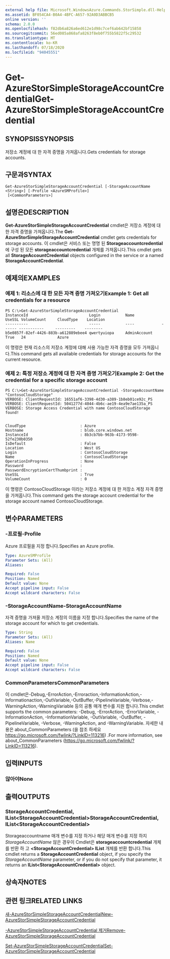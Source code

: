 ```yaml
---
external help file: Microsoft.WindowsAzure.Commands.StorSimple.dll-Help.xml
ms.assetid: BF054CA4-B0A4-4BFC-A657-92A0D3ABBCB5
online version: ''
schema: 2.0.0
ms.openlocfilehash: f82db6a826a6ed612e1d98c7cef6ab642bf15858
ms.sourcegitcommit: 56ed085a868afa8263f8eb0f755b5822f5c29532
ms.translationtype: MT
ms.contentlocale: ko-KR
ms.lasthandoff: 07/18/2020
ms.locfileid: "94045551"
---
```

# <span data-ttu-id="f44f5-101">Get-AzureStorSimpleStorageAccountCredential</span><span class="sxs-lookup"><span data-stu-id="f44f5-101">Get-AzureStorSimpleStorageAccountCredential</span></span>

## <span data-ttu-id="f44f5-102">SYNOPSIS</span><span class="sxs-lookup"><span data-stu-id="f44f5-102">SYNOPSIS</span></span>
<span data-ttu-id="f44f5-103">저장소 계정에 대 한 자격 증명을 가져옵니다.</span><span class="sxs-lookup"><span data-stu-id="f44f5-103">Gets credentials for storage accounts.</span></span>

## <span data-ttu-id="f44f5-104">구문과</span><span class="sxs-lookup"><span data-stu-id="f44f5-104">SYNTAX</span></span>

```
Get-AzureStorSimpleStorageAccountCredential [-StorageAccountName <String>] [-Profile <AzureSMProfile>]
 [<CommonParameters>]
```

## <span data-ttu-id="f44f5-105">설명은</span><span class="sxs-lookup"><span data-stu-id="f44f5-105">DESCRIPTION</span></span>
<span data-ttu-id="f44f5-106">**Get-AzureStorSimpleStorageAccountCredential** cmdlet은 저장소 계정에 대 한 자격 증명을 가져옵니다.</span><span class="sxs-lookup"><span data-stu-id="f44f5-106">The **Get-AzureStorSimpleStorageAccountCredential** cmdlet gets credentials for storage accounts.</span></span>
<span data-ttu-id="f44f5-107">이 cmdlet은 서비스 또는 명명 된 **Storageaccountcredential** 에 구성 된 모든 **storageaccountcredential** 개체를 가져옵니다.</span><span class="sxs-lookup"><span data-stu-id="f44f5-107">This cmdlet gets all **StorageAccountCredential** objects configured in the service or a named **StorageAccountCredential**.</span></span>

## <span data-ttu-id="f44f5-108">예제의</span><span class="sxs-lookup"><span data-stu-id="f44f5-108">EXAMPLES</span></span>

### <span data-ttu-id="f44f5-109">예제 1: 리소스에 대 한 모든 자격 증명 가져오기</span><span class="sxs-lookup"><span data-stu-id="f44f5-109">Example 1: Get all credentials for a resource</span></span>
```
PS C:\>Get-AzureStorSimpleStorageAccountCredential
InstanceId                           Login           Name            UseSSL VolumeCount     CloudType    Location
----------                           -----           ----            ------ -----------     ---------    --------
b5e0857f-82ef-4426-883b-a612889ebee4 qwertyuiopa     AdminAccount    True   24              Azure
```

<span data-ttu-id="f44f5-110">이 명령은 현재 리소스의 저장소 계정에 대해 사용 가능한 자격 증명을 모두 가져옵니다.</span><span class="sxs-lookup"><span data-stu-id="f44f5-110">This command gets all available credentials for storage accounts for the current resource.</span></span>

### <span data-ttu-id="f44f5-111">예제 2: 특정 저장소 계정에 대 한 자격 증명 가져오기</span><span class="sxs-lookup"><span data-stu-id="f44f5-111">Example 2: Get the credential for a specific storage account</span></span>
```
PS C:\>Get-AzureStorSimpleStorageAccountCredential -StorageAccountName "ContosoCloudStorage"
VERBOSE: ClientRequestId: 16551af6-3398-4d30-a389-1b8eb01ce92c_PS
VERBOSE: ClientRequestId: 5041277d-4044-4b6c-ae19-4ea9e7ae135a_PS
VERBOSE: Storage Access Credential with name ContosoCloudStorage found! 


CloudType                        : Azure
Hostname                         : blob.core.windows.net
InstanceId                       : 8b3cb7bb-963b-4173-9598-52fe230b0350
IsDefault                        : False
Location                         : West US
Login                            : ContosoCloudStorage
Name                             : ContosoCloudStorage
OperationInProgress              : None
Password                         : 
PasswordEncryptionCertThumbprint : 
UseSSL                           : True
VolumeCount                      : 0
```

<span data-ttu-id="f44f5-112">이 명령은 ContosoCloudStorage 이라는 저장소 계정에 대 한 저장소 계정 자격 증명을 가져옵니다.</span><span class="sxs-lookup"><span data-stu-id="f44f5-112">This command gets the storage account credential for the storage account named ContosoCloudStorage.</span></span>

## <span data-ttu-id="f44f5-113">변수</span><span class="sxs-lookup"><span data-stu-id="f44f5-113">PARAMETERS</span></span>

### <span data-ttu-id="f44f5-114">-프로필</span><span class="sxs-lookup"><span data-stu-id="f44f5-114">-Profile</span></span>
<span data-ttu-id="f44f5-115">Azure 프로필을 지정 합니다.</span><span class="sxs-lookup"><span data-stu-id="f44f5-115">Specifies an Azure profile.</span></span>

```yaml
Type: AzureSMProfile
Parameter Sets: (All)
Aliases: 

Required: False
Position: Named
Default value: None
Accept pipeline input: False
Accept wildcard characters: False
```

### <span data-ttu-id="f44f5-116">-StorageAccountName</span><span class="sxs-lookup"><span data-stu-id="f44f5-116">-StorageAccountName</span></span>
<span data-ttu-id="f44f5-117">자격 증명을 가져올 저장소 계정의 이름을 지정 합니다.</span><span class="sxs-lookup"><span data-stu-id="f44f5-117">Specifies the name of the storage account for which to get credentials.</span></span>

```yaml
Type: String
Parameter Sets: (All)
Aliases: Name

Required: False
Position: Named
Default value: None
Accept pipeline input: False
Accept wildcard characters: False
```

### <span data-ttu-id="f44f5-118">CommonParameters</span><span class="sxs-lookup"><span data-stu-id="f44f5-118">CommonParameters</span></span>
<span data-ttu-id="f44f5-119">이 cmdlet은-Debug,-ErrorAction,-Erroraction,-InformationAction,-Informationaction,-OutVariable,-OutBuffer,-PipelineVariable,-Verbose,-WarningAction,-WarningVariable 등의 공통 매개 변수를 지원 합니다.</span><span class="sxs-lookup"><span data-stu-id="f44f5-119">This cmdlet supports the common parameters: -Debug, -ErrorAction, -ErrorVariable, -InformationAction, -InformationVariable, -OutVariable, -OutBuffer, -PipelineVariable, -Verbose, -WarningAction, and -WarningVariable.</span></span> <span data-ttu-id="f44f5-120">자세한 내용은 about_CommonParameters (을 참조 하세요 https://go.microsoft.com/fwlink/?LinkID=113216) .</span><span class="sxs-lookup"><span data-stu-id="f44f5-120">For more information, see about_CommonParameters (https://go.microsoft.com/fwlink/?LinkID=113216).</span></span>

## <span data-ttu-id="f44f5-121">입력</span><span class="sxs-lookup"><span data-stu-id="f44f5-121">INPUTS</span></span>

### <span data-ttu-id="f44f5-122">않아야</span><span class="sxs-lookup"><span data-stu-id="f44f5-122">None</span></span>

## <span data-ttu-id="f44f5-123">출력</span><span class="sxs-lookup"><span data-stu-id="f44f5-123">OUTPUTS</span></span>

### <span data-ttu-id="f44f5-124">StorageAccountCredential, IList\<StorageAccountCredential\></span><span class="sxs-lookup"><span data-stu-id="f44f5-124">StorageAccountCredential, IList\<StorageAccountCredential\></span></span>
<span data-ttu-id="f44f5-125">Storageaccountname 매개 변수를 지정 하거나 해당 매개 변수를 지정 하지 *StorageAccountName* 않은 경우이 Cmdlet은 **storageaccountcredential** 개체를 반환 하 고 **\<StorageAccountCredential\> IList** 개체를 반환 합니다.</span><span class="sxs-lookup"><span data-stu-id="f44f5-125">This cmdlet returns a **StorageAccountCredential** object, if you specify the *StorageAccountName* parameter, or if you do not specify that parameter, it returns an **IList\<StorageAccountCredential\>** object.</span></span>

## <span data-ttu-id="f44f5-126">상속자</span><span class="sxs-lookup"><span data-stu-id="f44f5-126">NOTES</span></span>

## <span data-ttu-id="f44f5-127">관련 링크</span><span class="sxs-lookup"><span data-stu-id="f44f5-127">RELATED LINKS</span></span>

[<span data-ttu-id="f44f5-128">새-AzureStorSimpleStorageAccountCredential</span><span class="sxs-lookup"><span data-stu-id="f44f5-128">New-AzureStorSimpleStorageAccountCredential</span></span>](./New-AzureStorSimpleStorageAccountCredential.md)

[<span data-ttu-id="f44f5-129">-AzureStorSimpleStorageAccountCredential 제거</span><span class="sxs-lookup"><span data-stu-id="f44f5-129">Remove-AzureStorSimpleStorageAccountCredential</span></span>](./Remove-AzureStorSimpleStorageAccountCredential.md)

[<span data-ttu-id="f44f5-130">Set-AzureStorSimpleStorageAccountCredential</span><span class="sxs-lookup"><span data-stu-id="f44f5-130">Set-AzureStorSimpleStorageAccountCredential</span></span>](./Set-AzureStorSimpleStorageAccountCredential.md)



